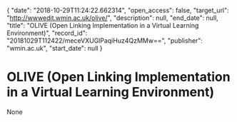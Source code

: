 {
  "date": "2018-10-29T11:24:22.662314", 
  "open_access": false, 
  "target_url": "http://wwwedit.wmin.ac.uk/olive/", 
  "description": null, 
  "end_date": null, 
  "title": "OLIVE (Open Linking Implementation in a Virtual Learning Environment)", 
  "record_id": "20181029T112422/meceVXUGlPaqiHuz4QzMMw==", 
  "publisher": "wmin.ac.uk", 
  "start_date": null
}

# OLIVE (Open Linking Implementation in a Virtual Learning Environment)

None